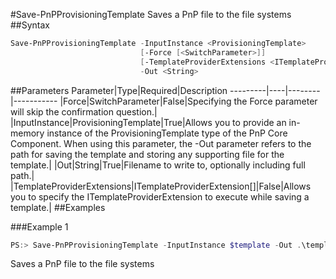#Save-PnPProvisioningTemplate
Saves a PnP file to the file systems
##Syntax
```powershell
Save-PnPProvisioningTemplate -InputInstance <ProvisioningTemplate>
                             [-Force [<SwitchParameter>]]
                             [-TemplateProviderExtensions <ITemplateProviderExtension[]>]
                             -Out <String>
```


##Parameters
Parameter|Type|Required|Description
---------|----|--------|-----------
|Force|SwitchParameter|False|Specifying the Force parameter will skip the confirmation question.|
|InputInstance|ProvisioningTemplate|True|Allows you to provide an in-memory instance of the ProvisioningTemplate type of the PnP Core Component. When using this parameter, the -Out parameter refers to the path for saving the template and storing any supporting file for the template.|
|Out|String|True|Filename to write to, optionally including full path.|
|TemplateProviderExtensions|ITemplateProviderExtension[]|False|Allows you to specify the ITemplateProviderExtension to execute while saving a template.|
##Examples

###Example 1
```powershell
PS:> Save-PnPProvisioningTemplate -InputInstance $template -Out .\template.pnp
```
Saves a PnP file to the file systems
